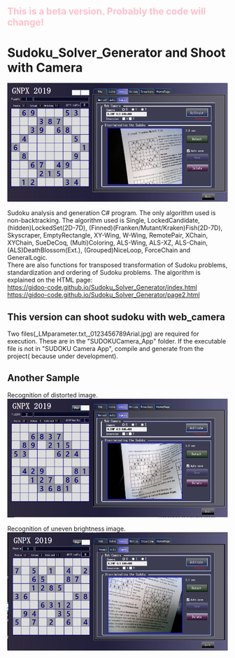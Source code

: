## <span style="color: pink; ">This is a beta version. Probably the code will change!</span>
# Sudoku_Solver_Generator and Shoot with Camera
![GNPX](/images/Sudoku_Camera00.png)

 Sudoku analysis and generation C# program.
 The only algorithm used is non-backtracking.
 The algorithm used is
   Single, LockedCandidate, (hidden)LockedSet(2D-7D),
   (Finned)(Franken/Mutant/Kraken)Fish(2D-7D),
   Skyscraper, EmptyRectangle, XY-Wing, W-Wing, RemotePair, XChain, XYChain,
   SueDeCoq, (Multi)Coloring,
   ALS-Wing, ALS-XZ, ALS-Chain,
   (ALS)DeathBlossom(Ext.), (Grouped)NiceLoop, ForceChain and 
   GeneralLogic.<br>
There are also functions for transposed transformation of Sudoku problems, standardization and ordering of Sudoku problems.
The algorithm is explained on the HTML page:<br>
  https://gidoo-code.github.io/Sudoku_Solver_Generator/index.html<br>
  https://gidoo-code.github.io/Sudoku_Solver_Generator/page2.html

## This version can shoot sudoku with web_camera
Two files(_LMparameter.txt,_0123456789Arial.jpg) are required for execution. These are in the "SUDOKUCamera_App" folder. 
If the executable file is not in "SUDOKU Camera App", compile and generate from the project(
because under development).


## Another Sample
Recognition of distorted image.
![GNPX](/images/Sudoku_Camera01.png)  

Recognition of  uneven brightness image.
![GNPX](/images/Sudoku_Camera02.png)
